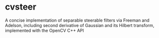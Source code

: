 cvsteer
=======

A concise implementation of separable steerable filters via Freeman and Adelson, including second derivative of Gaussian and its Hilbert transform, implemented with the OpenCV C++ API
